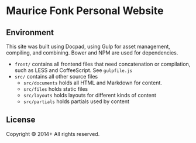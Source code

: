 # Maurice Fonk Personal Website

## Environment

This site was built using Docpad, using Gulp for asset management, compiling,
and combining. Bower and NPM are used for dependencies.

 * `front/` contains all frontend files that need concatenation or compilation,
  such as LESS and CoffeeScript. See `gulpfile.js`
 * `src/` contains all other source files
    * `src/documents` holds all HTML and Markdown for content.
    * `src/files` holds static files
    * `src/layouts` holds layouts for different kinds of content
    * `src/partials` holds partials used by content

## License

Copyright &copy; 2014+ All rights reserved.
